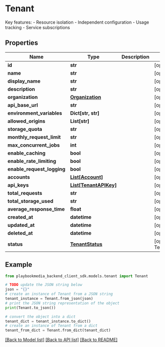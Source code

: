 # Tenant

Key features: - Resource isolation - Independent configuration - Usage tracking - Service subscriptions

## Properties

Name | Type | Description | Notes
------------ | ------------- | ------------- | -------------
**id** | **str** |  | [optional] 
**name** | **str** |  | [optional] 
**display_name** | **str** |  | [optional] 
**description** | **str** |  | [optional] 
**organization** | [**Organization**](Organization.md) |  | [optional] 
**api_base_url** | **str** |  | [optional] 
**environment_variables** | **Dict[str, str]** |  | [optional] 
**allowed_origins** | **List[str]** |  | [optional] 
**storage_quota** | **str** |  | [optional] 
**monthly_request_limit** | **str** |  | [optional] 
**max_concurrent_jobs** | **int** |  | [optional] 
**enable_caching** | **bool** |  | [optional] 
**enable_rate_limiting** | **bool** |  | [optional] 
**enable_request_logging** | **bool** |  | [optional] 
**accounts** | [**List[Account]**](Account.md) |  | [optional] 
**api_keys** | [**List[TenantAPIKey]**](TenantAPIKey.md) |  | [optional] 
**total_requests** | **str** |  | [optional] 
**total_storage_used** | **str** |  | [optional] 
**average_response_time** | **float** |  | [optional] 
**created_at** | **datetime** |  | [optional] 
**updated_at** | **datetime** |  | [optional] 
**deleted_at** | **datetime** |  | [optional] 
**status** | [**TenantStatus**](TenantStatus.md) |  | [optional] [default to TenantStatus.UNSPECIFIED]

## Example

```python
from playbookmedia_backend_client_sdk.models.tenant import Tenant

# TODO update the JSON string below
json = "{}"
# create an instance of Tenant from a JSON string
tenant_instance = Tenant.from_json(json)
# print the JSON string representation of the object
print(Tenant.to_json())

# convert the object into a dict
tenant_dict = tenant_instance.to_dict()
# create an instance of Tenant from a dict
tenant_from_dict = Tenant.from_dict(tenant_dict)
```
[[Back to Model list]](../README.md#documentation-for-models) [[Back to API list]](../README.md#documentation-for-api-endpoints) [[Back to README]](../README.md)


